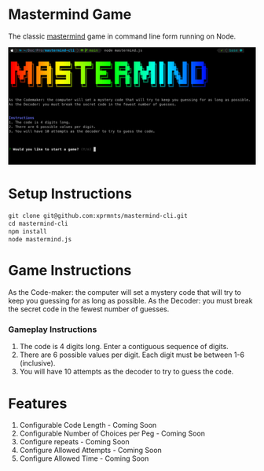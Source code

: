 # Mastermind Game

The classic [mastermind](https://en.wikipedia.org/wiki/Mastermind_%28board_game%29) game in command line form running on Node.

![alt text](gamescreen.png)

# Setup Instructions

```
git clone git@github.com:xprmnts/mastermind-cli.git
cd mastermind-cli
npm install
node mastermind.js
```

# Game Instructions

As the Code-maker: the computer will set a mystery code that will try to keep you guessing for as long as possible.
As the Decoder: you must break the secret code in the fewest number of guesses.

### Gameplay Instructions

1. The code is 4 digits long. Enter a contiguous sequence of digits.
2. There are 6 possible values per digit. Each digit must be between 1-6 (inclusive).
3. You will have 10 attempts as the decoder to try to guess the code.

# Features

1. Configurable Code Length - Coming Soon
2. Configurable Number of Choices per Peg - Coming Soon
3. Configure repeats - Coming Soon
4. Configure Allowed Attempts - Coming Soon
5. Configure Allowed Time - Coming Soon
